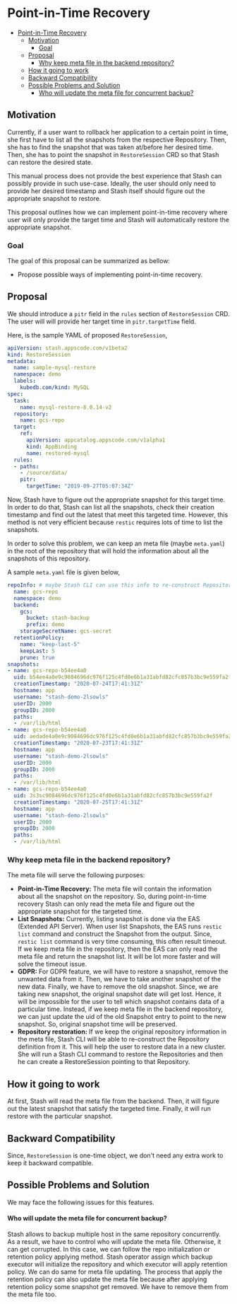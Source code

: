 # Point-in-Time Recovery


<!-- @import "[TOC]" {cmd="toc" depthFrom=1 depthTo=6 orderedList=false} -->

<!-- code_chunk_output -->

- [Point-in-Time Recovery](#point-in-time-recovery)
  - [Motivation](#motivation)
    - [Goal](#goal)
  - [Proposal](#proposal)
    - [Why keep meta file in the backend repository?](#why-keep-meta-file-in-the-backend-repository)
  - [How it going to work](#how-it-going-to-work)
  - [Backward Compatibility](#backward-compatibility)
  - [Possible Problems and Solution](#possible-problems-and-solution)
      - [Who will update the meta file for concurrent backup?](#who-will-update-the-meta-file-for-concurrent-backup)

<!-- /code_chunk_output -->

## Motivation

Currently, if a user want to rollback her application to a certain point in time, she first have to list all the snapshots from the respective Repository. Then, she has to find the snapshot that was taken at/before her desired time. Then, she has to point the snapshot in `RestoreSession` CRD so that Stash can restore the desired state.

This manual process does not provide the best experience that Stash can possibly provide in such use-case. Ideally, the user should only need to provide her desired timestamp and Stash itself should figure out the appropriate snapshot to restore.

This proposal outlines how we can implement point-in-time recovery where user will only provide the target time and Stash will automatically restore the appropriate snapshot.

### Goal

The goal of this proposal can be summarized as bellow:

- Propose possible ways of implementing point-in-time recovery.

## Proposal

We should introduce a `pitr` field in the `rules` section of `RestoreSession` CRD. The user will will provide her target time in `pitr.targetTime` field.

Here, is the sample YAML of proposed `RestoreSession`,

```yaml
apiVersion: stash.appscode.com/v1beta2
kind: RestoreSession
metadata:
  name: sample-mysql-restore
  namespace: demo
  labels:
    kubedb.com/kind: MySQL
spec:
  task:
    name: mysql-restore-8.0.14-v2
  repository:
    name: gcs-repo
  target:
    ref:
      apiVersion: appcatalog.appscode.com/v1alpha1
      kind: AppBinding
      name: restored-mysql
  rules:
  - paths:
    - /source/data/
    pitr:
      targetTime: "2019-09-27T05:07:34Z"
```

Now, Stash have to figure out the appropriate snapshot for this target time. In order to do that, Stash can list all the snapshots, check their creation timestamp and find out the latest that meet this targeted time. However, this method is not very efficient because `restic` requires lots of time to list the snapshots.

In order to solve this problem, we can keep an meta file (maybe `meta.yaml`) in the root of the repository that will hold the information about all the snapshots of this repository.

A sample `meta.yaml` file is given below,

```yaml
repoInfo: # maybe Stash CLI can use this info to re-construct Repository CRDs in a new cluster
  name: gcs-repo
  namespace: demo
  backend:
    gcs:
      bucket: stash-backup
      prefix: demo
    storageSecretName: gcs-secret
  retentionPolicy:
    name: "keep-last-5"
    keepLast: 5
    prune: true
snapshots:
- name: gcs-repo-b54ee4a0
  uid: b54ee4a0e9c9084696dc976f125c4fd0e6b1a31abfd82cfc857b3bc9e559fa2f
  creationTimestamp: "2020-07-24T17:41:31Z"
  hostname: app
  username: "stash-demo-2lsowls"
  userID: 2000
  groupID: 2000
  paths:
  - /var/lib/html
- name: gcs-repo-b54ee4a0
  uid: aedade4a0e9c9084696dc976f125c4fd0e6b1a31abfd82cfc857b3bc9e559fa2f
  creationTimestamp: "2020-07-23T17:41:31Z"
  hostname: app
  username: "stash-demo-2lsowls"
  userID: 2000
  groupID: 2000
  paths:
  - /var/lib/html
- name: gcs-repo-b54ee4a0
  uid: 3s3sc9084696dc976f125c4fd0e6b1a31abfd82cfc857b3bc9e559fa2f
  creationTimestamp: "2020-07-25T17:41:31Z"
  hostname: app
  username: "stash-demo-2lsowls"
  userID: 2000
  groupID: 2000
  paths:
  - /var/lib/html
```

### Why keep meta file in the backend repository?

The meta file will serve the following purposes:

- **Point-in-Time Recovery:** The meta file will contain the information about all the snapshot on the repository. So, during point-in-time recovery Stash can only read the meta file and figure out the appropriate snapshot for the targeted time.
- **List Snapshots:** Currently, listing snapshot is done via the EAS (Extended API Server). When user list Snapshots, the EAS runs `restic list` command and construct the Snapshot from the output. Since, `restic list` command is very time consuming, this often result timeout. If we keep meta file in the repository, then the EAS can only read the meta file and return the snapshot list. It will be lot more faster and will solve the timeout issue.
- **GDPR:** For GDPR feature, we will have to restore a snapshot, remove the unwanted data from it. Then, we have to take another snapshot of the new data. Finally, we have to remove the old snapshot. Since, we are taking new snapshot, the original snapshot date will get lost. Hence, it will be impossible for the user to tell which snapshot contains data of a particular time. Instead, if we keep meta file in the backend repository, we can just update the uid of the old Snapshot entry to point to the new snapshot. So, original snapshot time will be preserved.
- **Repository restoration:** If we keep the original repository information in the meta file, Stash CLI will be able to re-construct the Repository definition from it. This will help the user to restore data in a new cluster. She will run a Stash CLI command to restore the Repositories and then he can create a RestoreSession pointing to that Repository.

## How it going to work

At first, Stash will read the meta file from the backend. Then, it will figure out the latest snapshot that satisfy the targeted time. Finally, it will run restore with the particular snapshot.

## Backward Compatibility

Since, `RestoreSession` is one-time object, we don't need any extra work to keep it backward compatible.

## Possible Problems and Solution

We may face the following issues for this features.

#### Who will update the meta file for concurrent backup?

Stash allows to backup multiple host in the same repository concurrently. As a result, we have to control who will update the meta file. Otherwise, it can get corrupted. In this case, we can follow the repo initialization or retention policy applying method. Stash operator assign which backup executor will initialize the repository and which executor will apply retention policy. We can do same for meta file updating. The process that apply the retention policy can also update the meta file because after applying retention policy some snapshot get removed. We have to remove them from the meta file too.
